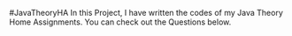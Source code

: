 #JavaTheoryHA
In this Project, I have written the codes of my Java Theory Home Assignments. You can check out the Questions below.